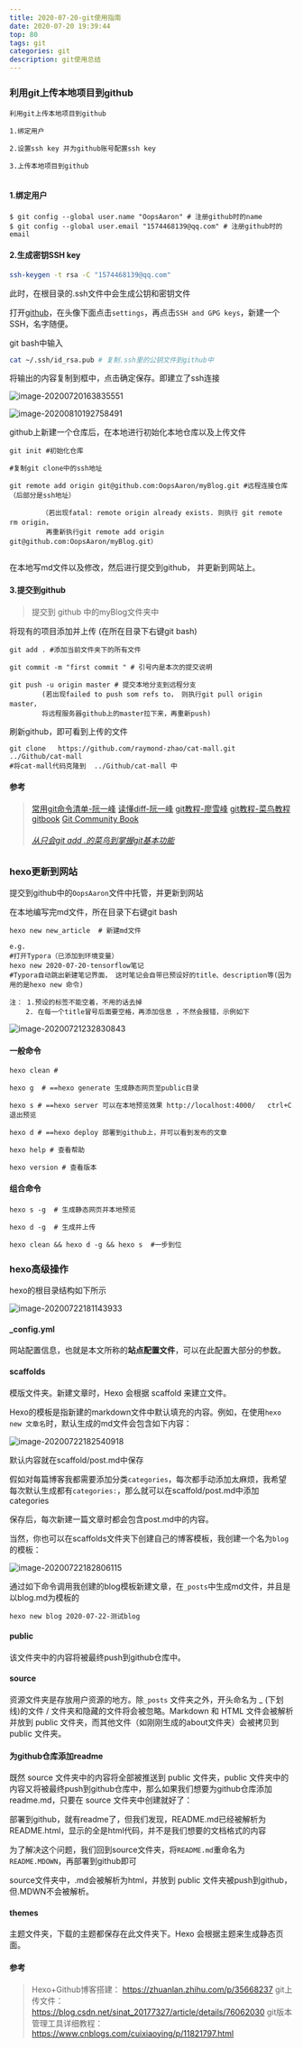 ```yaml
---
title: 2020-07-20-git使用指南
date: 2020-07-20 19:39:44
top: 80
tags: git
categories: git
description: git使用总结
---
```




### 利用git上传本地项目到github

```
利用git上传本地项目到github

1.绑定用户

2.设置ssh key 并为github账号配置ssh key

3.上传本地项目到github


```

#### 1.绑定用户 

```
$ git config --global user.name "OopsAaron" # 注册github时的name
$ git config --global user.email "1574468139@qq.com" # 注册github时的email
```



#### 2.生成密钥SSH key  

```bash
ssh-keygen -t rsa -C "1574468139@qq.com"
```

此时，在根目录的.ssh文件中会生成公钥和密钥文件



打开[github](https://link.zhihu.com/?target=http%3A//github.com/)，在头像下面点击`settings`，再点击`SSH and GPG keys`，新建一个SSH，名字随便。

git bash中输入

```bash
cat ~/.ssh/id_rsa.pub # 复制.ssh里的公钥文件到github中
```

将输出的内容复制到框中，点击确定保存。即建立了ssh连接



 



![image-20200720163835551](https://i.loli.net/2020/07/20/45pTnsvKBbYPDCQ.png)

![image-20200810192758491](https://i.loli.net/2020/08/10/TBqj7pxGadESw1m.png)





github上新建一个仓库后，在本地进行初始化本地仓库以及上传文件

```
git init #初始化仓库

#复制git clone中的ssh地址

git remote add origin git@github.com:OopsAaron/myBlog.git #远程连接仓库 （后部分是ssh地址）

		（若出现fatal: remote origin already exists. 则执行 git remote rm origin，
 		 再重新执行git remote add origin git@github.com:OopsAaron/myBlog.git）


```



在本地写md文件以及修改，然后进行提交到github， 并更新到网站上。



#### 3.提交到github

> 提交到 github 中的myBlog文件夹中



将现有的项目添加并上传 (在所在目录下右键git bash)

```
git add . #添加当前文件夹下的所有文件

git commit -m "first commit " # 引号内是本次的提交说明 

git push -u origin master # 提交本地分支到远程分支
		(若出现failed to push som refs to， 则执行git pull origin master，
		将远程服务器github上的master拉下来，再重新push)
```

刷新github，即可看到上传的文件

```
git clone   https://github.com/raymond-zhao/cat-mall.git   ../Github/cat-mall 
#将cat-mall代码克隆到  ../Github/cat-mall 中
```



#### 参考

> [常用git命令清单-阮一峰](http://www.ruanyifeng.com/blog/2015/12/git-cheat-sheet.html)
> [读懂diff-阮一峰](http://www.ruanyifeng.com/blog/2012/08/how_to_read_diff.html)
> [git教程-廖雪峰](https://www.liaoxuefeng.com/wiki/0013739516305929606dd18361248578c67b8067c8c017b000)
> [git教程-菜鸟教程](http://www.runoob.com/git/git-install-setup.html)
> [gitbook](https://git-scm.com/book/zh/v2)
> [Git Community Book](http://gitbook.liuhui998.com/index.)
>
> ###### [从只会git add .的菜鸟到掌握git基本功能](https://juejin.im/post/6844903586023866375)





### hexo更新到网站

提交到github中的`OopsAaron`文件中托管，并更新到网站

在本地编写完md文件，所在目录下右键git bash

```
hexo new new_article  # 新建md文件
```

```
e.g.
#打开Typora（已添加到环境变量）
hexo new 2020-07-20-tensorflow笔记
#Typora自动跳出新建笔记界面， 这时笔记会自带已预设好的title、description等(因为用的是hexo new 命令)

注： 1.预设的标签不能空着，不用的话去掉
 	2. 在每一个title冒号后面要空格，再添加信息 ，不然会报错，示例如下
```



![image-20200721232830843](https://i.loli.net/2020/07/21/AeMFUSKwfWGkjpr.png)



#### 一般命令

```shell
hexo clean # 

hexo g  # ==hexo generate 生成静态网页至public目录 

hexo s # ==hexo server 可以在本地预览效果 http://localhost:4000/   ctrl+C 退出预览

hexo d # ==hexo deploy 部署到github上，并可以看到发布的文章

hexo help # 查看帮助

hexo version # 查看版本
```



#### 组合命令

```shell
hexo s -g  # 生成静态网页并本地预览

hexo d -g  # 生成并上传

hexo clean && hexo d -g && hexo s  #一步到位

```





### hexo高级操作

hexo的根目录结构如下所示

![image-20200722181143933](https://i.loli.net/2020/07/22/5EWcOhQ8MBCem4s.png)



#### _config.yml

网站配置信息，也就是本文所称的**站点配置文件**，可以在此配置大部分的参数。

#### scaffolds

模版文件夹。新建文章时，Hexo 会根据 scaffold 来建立文件。

Hexo的模板是指新建的markdown文件中默认填充的内容。例如，在使用`hexo new 文章名`时，默认生成的md文件会包含如下内容：

![image-20200722182540918](https://i.loli.net/2020/07/22/H6JKBeIwhcTkN5z.png)



默认内容就在scaffold/post.md中保存

假如对每篇博客我都需要添加分类`categories`，每次都手动添加太麻烦，我希望每次默认生成都有`categories:`，那么就可以在scaffold/post.md中添加categories



保存后，每次新建一篇文章时都会包含post.md中的内容。

当然，你也可以在scaffolds文件夹下创建自己的博客模板，我创建一个名为`blog`的模板：

![image-20200722182806115](https://i.loli.net/2020/07/22/oLMuDQOmg6xaBYU.png)



通过如下命令调用我创建的blog模板新建文章，在`_posts`中生成md文件，并且是以blog.md为模板的

```
hexo new blog 2020-07-22-测试blog
```



#### public

该文件夹中的内容将被最终push到github仓库中。

#### source

资源文件夹是存放用户资源的地方。除`_posts` 文件夹之外，开头命名为 _ (下划线)的文件 / 文件夹和隐藏的文件将会被忽略。Markdown 和 HTML 文件会被解析并放到 public 文件夹，而其他文件（如刚刚生成的about文件夹）会被拷贝到 public 文件夹。



#### 为github仓库添加readme

既然 source 文件夹中的内容将全部被推送到 public 文件夹，public 文件夹中的内容又将被最终push到github仓库中，那么如果我们想要为github仓库添加readme.md，只要在 source 文件夹中创建就好了：



部署到github，就有readme了，但我们发现，README.md已经被解析为README.html，显示的全是html代码，并不是我们想要的文档格式的内容

为了解决这个问题，我们回到source文件夹，将`README.md`重命名为`README.MDOWN`，再部署到github即可

source文件夹中，.md会被解析为html，并放到 public 文件夹被push到github，但.MDWN不会被解析。



#### themes

主题文件夹，下载的主题都保存在此文件夹下。Hexo 会根据主题来生成静态页面。



#### 参考

> Hexo+Github博客搭建：  		https://zhuanlan.zhihu.com/p/35668237
> git上传文件：								https://blog.csdn.net/sinat_20177327/article/details/76062030
> git版本管理工具详细教程：  https://www.cnblogs.com/cuixiaoying/p/11821797.html

